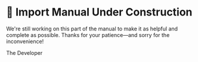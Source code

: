 # 📘 Import Manual Under Construction #

We're still working on this part of the manual to make it as helpful and complete as possible. 
Thanks for your patience—and sorry for the inconvenience!

The Developer